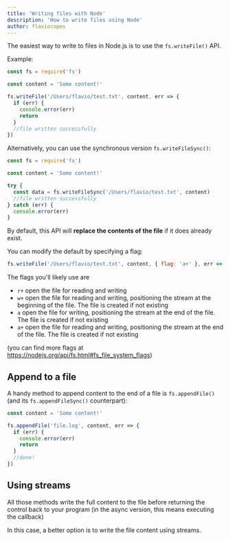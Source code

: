 ```yaml
---
title: 'Writing files with Node'
description: 'How to write files using Node'
author: flaviocopes
---
```


The easiest way to write to files in Node.js is to use the `fs.writeFile()` API.

Example:

```js
const fs = require('fs')

const content = 'Some content!'

fs.writeFile('/Users/flavio/test.txt', content, err => {
  if (err) {
    console.error(err)
    return
  }
  //file written successfully
})
```

Alternatively, you can use the synchronous version `fs.writeFileSync()`:

```js
const fs = require('fs')

const content = 'Some content!'

try {
  const data = fs.writeFileSync('/Users/flavio/test.txt', content)
  //file written successfully
} catch (err) {
  console.error(err)
}
```

By default, this API will **replace the contents of the file** if it does already exist.

You can modify the default by specifying a flag:

```js
fs.writeFile('/Users/flavio/test.txt', content, { flag: 'a+' }, err => {})
```

The flags you'll likely use are

- `r+` open the file for reading and writing
- `w+` open the file for reading and writing, positioning the stream at the beginning of the file. The file is created if not existing
- `a` open the file for writing, positioning the stream at the end of the file. The file is created if not existing
- `a+` open the file for reading and writing, positioning the stream at the end of the file. The file is created if not existing

(you can find more flags at <https://nodejs.org/api/fs.html#fs_file_system_flags>)

## Append to a file

A handy method to append content to the end of a file is `fs.appendFile()` (and its `fs.appendFileSync()` counterpart):

```js
const content = 'Some content!'

fs.appendFile('file.log', content, err => {
  if (err) {
    console.error(err)
    return
  }
  //done!
})
```

## Using streams

All those methods write the full content to the file before returning the control back to your program (in the async version, this means executing the callback)

In this case, a better option is to write the file content using streams.
